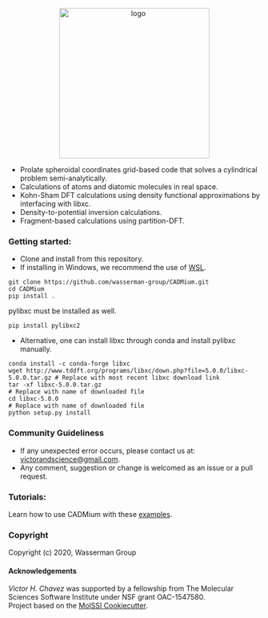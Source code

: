 
<!-- [//]: # (Badges)
[![CI](https://img.shields.io/github/workflow/status/wasserman-group/CADMium/CI)](https://github.com/wasserman-group/CADMium/actions?query=workflow%3ACI)
[![codecov](https://codecov.io/gh/wasserman-group/CADMium/branch/main/graph/badge.svg)](https://codecov.io/gh/wasserman-group/CADMium)
[![Language grade: Python](https://img.shields.io/lgtm/grade/python/g/wasserman-group/CADMium.svg?logo=lgtm&logoWidth=18)](https://lgtm.com/projects/g/wasserman-group/CADMium/context:python) -->


<p align="center">
<img src="https://raw.githubusercontent.com/wasserman-group/pyCADMium/main/docs/pycadmium_logo_2.png" alt="logo" height=300>
</p>

- Prolate spheroidal coordinates grid-based code that solves a cylindrical problem semi-analytically.  
- Calculations of atoms and diatomic molecules in real space.
- Kohn-Sham DFT calculations using density functional approximations by interfacing with libxc. 
- Density-to-potential inversion calculations. 
- Fragment-based calculations using partition-DFT. 


### Getting started:  
- Clone and install from this repository.
- If installing in Windows, we recommend the use of [WSL](https://docs.microsoft.com/en-us/windows/wsl/install-win10).

```
git clone https://github.com/wasserman-group/CADMium.git
cd CADMium
pip install . 
```
pylibxc must be installed as well. 
```
pip install pylibxc2
```
- Alternative, one can install libxc through conda and install pylibxc manually. 
```
conda install -c conda-forge libxc
wget http://www.tddft.org/programs/libxc/down.php?file=5.0.0/libxc-5.0.0.tar.gz # Replace with most recent libxc download link
tar -xf libxc-5.0.0.tar.gz                                                      # Replace with name of downloaded file
cd libxc-5.0.0                                                                  # Replace with name of downloaded file
python setup.py install
```

### Community Guideliness
- If any unexpected error occurs, please contact us at: victorandscience@gmail.com.  
- Any comment, suggestion or change is welcomed as an issue or a pull request. 

### Tutorials:
Learn how to use CADMium with these [examples](https://github.com/wasserman-group/CADMium_examples).  
  
### Copyright
Copyright (c) 2020, Wasserman Group  

#### Acknowledgements
*Victor H. Chavez* was supported by a fellowship from The Molecular Sciences Software Institute under NSF grant OAC-1547580.  
Project based on the [MolSSI Cookiecutter](https://github.com/molssi/cookiecutter-cms).  
